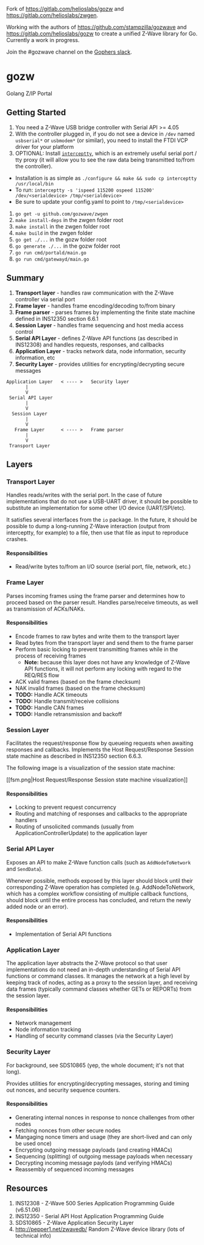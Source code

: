 Fork of https://gitlab.com/helioslabs/gozw and https://gitlab.com/helioslabs/zwgen.

Working with the authors of https://github.com/stampzilla/gozwave and https://gitlab.com/helioslabs/gozw to create a unified Z-Wave library for Go. Currently a work in progress.

Join the #gozwave channel on the [Gophers slack](https://invite.slack.golangbridge.org/).

# gozw

Golang Z/IP Portal

## Getting Started

1. You need a Z-Wave USB bridge controller with Serial API >= 4.05
1. With the controller plugged in, if you do not see a device in `/dev` named
   `usbserial*` or `usbmodem*` (or similar), you need to install the FTDI VCP
   driver for your platform
1. OPTIONAL: Install [`interceptty`](http://www.suspectclass.com/sgifford/interceptty/),
   which is an extremely useful serial port / tty proxy (it will allow you to see
   the raw data being transmitted to/from the controller).
  - Installation is as simple as `./configure && make && sudo cp interceptty /usr/local/bin`
  - To run: `interceptty -s 'ispeed 115200 ospeed 115200' /dev/<serialdevice> /tmp/<serialdevice>`
  - Be sure to update your config.yaml to point to `/tmp/<serialdevice>`
1. `go get -u github.com/gozwave/zwgen`
1. `make install-deps` in the zwgen folder root
1. `make install` in the zwgen folder root
1. `make build` in the zwgen folder
1. `go get ./...` in the gozw folder root
1. `go generate ./...` in the gozw folder root
1. `go run cmd/portald/main.go`
1. `go run cmd/gatewayd/main.go`

## Summary
1. **Transport layer** - handles raw communication with the Z-Wave controller via serial port
1. **Frame layer** - handles frame encoding/decoding to/from binary
  1. **Frame parser** - parses frames by implementing the finite state machine defined in INS12350 section 6.6.1
1. **Session Layer** - handles frame sequencing and host media access control
1. **Serial API Layer** - defines Z-Wave API functions (as described in INS12308) and handles requests, responses, and callbacks
1. **Application Layer** - tracks network data, node information, security information, etc
  1. **Security Layer** - provides utilities for encrypting/decrypting secure messages

```
Application Layer   < ---- >   Security layer
       |
       V
 Serial API Layer
       |
       V
  Session Layer
       |
       V
   Frame Layer      < ---- >   Frame parser
       |
       V
 Transport Layer
```

## Layers

### Transport Layer
Handles reads/writes with the serial port. In the case of future implementations that do not use a USB-UART driver, it should be possible to substitute an implementation for some other I/O device (UART/SPI/etc).

It satisfies several interfaces from the `io` package. In the future, it should be possible to dump a long-running Z-Wave interaction (output from interceptty, for example) to a file, then use that file as input to reproduce crashes.

#### Responsibilities
 - Read/write bytes to/from an I/O source (serial port, file, network, etc.)

### Frame Layer
Parses incoming frames using the frame parser and determines how to proceed based on the parser result. Handles parse/receive timeouts, as well as transmission of ACKs/NAKs.

#### Responsibilities
 - Encode frames to raw bytes and write them to the transport layer
 - Read bytes from the transport layer and send them to the frame parser
 - Perform basic locking to prevent transmitting frames while in the process of receiving frames
   - **Note:** because this layer does not have any knowledge of Z-Wave API functions, it will not perform any locking with regard to the REQ/RES flow
 - ACK valid frames (based on the frame checksum)
 - NAK invalid frames (based on the frame checksum)
 - **TODO:** Handle ACK timeouts
 - **TODO:** Handle transmit/receive collisions
 - **TODO:** Handle CAN frames
 - **TODO:** Handle retransmission and backoff

### Session Layer
Facilitates the request/response flow by queueing requests when awaiting responses and callbacks. Implements the Host Request/Response Session state machine as described in INS12350 section 6.6.3.

The following image is a visualization of the session state machine:

[[fsm.png|Host Request/Response Session state machine visualization]]

#### Responsibilities
 - Locking to prevent request concurrency
 - Routing and matching of responses and callbacks to the appropriate handlers
 - Routing of unsolicited commands (usually from ApplicationControllerUpdate) to the application layer

### Serial API Layer
Exposes an API to make Z-Wave function calls (such as `AddNodeToNetwork` and `SendData`).

Whenever possible, methods exposed by this layer should block until their corresponding Z-Wave operation has completed (e.g. AddNodeToNetwork, which has a complex workflow consisting of multiple callback functions, should block until the entire process has concluded, and return the newly added node or an error).

#### Responsibilities
 - Implementation of Serial API functions

### Application Layer
The application layer abstracts the Z-Wave protocol so that user implementations do not need an in-depth understanding of Serial API functions or command classes. It manages the network at a high level by keeping track of nodes, acting as a proxy to the session layer, and receiving data frames (typically command classes whether GETs or REPORTs) from the session layer.

#### Responsibilities
 - Network management
 - Node information tracking
 - Handling of security command classes (via the Security Layer)

### Security Layer
For background, see SDS10865 (yep, the whole document; it's not that long).

Provides utilities for encrypting/decrypting messages, storing and timing out nonces, and security sequence counters.

#### Responsibilities
 - Generating internal nonces in response to nonce challenges from other nodes
 - Fetching nonces from other secure nodes
 - Mangaging nonce timers and usage (they are short-lived and can only be used once)
 - Encrypting outgoing message payloads (and creating HMACs)
 - Sequencing (splitting) of outgoing message payloads when necessary
 - Decrypting incoming message paylods (and verifying HMACs)
 - Reassembly of sequenced incoming messages

## Resources

1. INS12308 - Z-Wave 500 Series Application Programming Guide (v6.51.06)
1. INS12350 - Serial API Host Application Programming Guide
1. SDS10865 - Z-Wave Application Security Layer
1. http://pepper1.net/zwavedb/ Random Z-Wave device library (lots of technical info)
